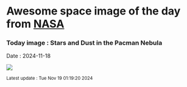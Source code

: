 
# Awesome space image of the day from [NASA](https://api.nasa.gov/)

### Today image : Stars and Dust in the Pacman Nebula
Date : 2024-11-18

![](https://apod.nasa.gov/apod/image/2411/BokMan_Loro_960.jpg)

<small>Latest update : Tue Nov 19 01:19:20 2024</small>
        